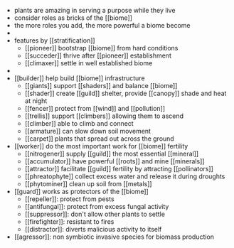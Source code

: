 - plants are amazing in serving a purpose while they live
- consider roles as bricks of the [[biome]]
- the more roles you add, the more powerful a biome become
-
- features by [[stratification]]
	- [[pioneer]] bootstrap [[biome]] from hard conditions
	- [[succeder]] thrive after [[pioneer]] establishment
	- [[climaxer]] settle in well established biome
-
- [[builder]] help build [[biome]] infrastructure
	- [[giants]] support [[shaders]] and balance [[biome]]
	- [[shader]] create [[guild]] shelter, provide [[canopy]] shade and heat at night
	- [[fencer]] protect from [[wind]] and [[pollution]]
	- [[trellis]] support [[climbers]] allowing them to ascend
	- [[climber]] able to climb and connect
	- [[armature]] can slow down soil movement
	- [[carpet]] plants that spread out across the ground
- [[worker]] do the most important work for [[biome]] fertility
	- [[nitrogener]] supply [[guild]] the most essential [[mineral]]
	- [[accumulator]] have powerful [[roots]] and mine [[minerals]]
	- [[attractor]] facilitate [[guild]] fertility by attracting [[pollinators]]
	- [[phreatophyte]] collect excess water and release it during droughts
	- [[phytominer]] clean up soil from [[metals]]
- [[guard]] works as protectors of the [[biome]]
	- [[repeller]]: protect from pests
	- [[antifungal]]: protect from excess fungal activity
	- [[suppressor]]: don't allow other plants to settle
	- [[firefighter]]: resistant to fires
	- [[distractor]]: diverts malicious activity to itself
- [[agressor]]: non symbiotic invasive species for biomass production